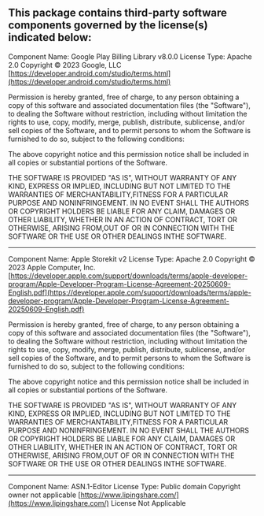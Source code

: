 This package contains third-party software components governed by the license(s) indicated below:
---------

Component Name: Google Play Billing Library v8.0.0
License Type: Apache 2.0
Copyright © 2023 Google, LLC
[https://developer.android.com/studio/terms.html](https://developer.android.com/studio/terms.html)

Permission is hereby granted, free of charge, to any person obtaining a copy of this software and associated documentation files (the "Software"), to dealing the Software without restriction, including without limitation the rights to use, copy, modify, merge, publish, distribute, sublicense, and/or sell copies of the Software, and to permit persons to whom the Software is furnished to do so, subject to the following conditions:

The above copyright notice and this permission notice shall be included in all copies or substantial portions of the Software.

THE SOFTWARE IS PROVIDED "AS IS", WITHOUT WARRANTY OF ANY KIND, EXPRESS OR IMPLIED, INCLUDING BUT NOT LIMITED TO THE WARRANTIES OF MERCHANTABILITY,FITNESS FOR A PARTICULAR PURPOSE AND NONINFRINGEMENT. IN NO EVENT SHALL THE AUTHORS OR COPYRIGHT HOLDERS BE LIABLE FOR ANY CLAIM, DAMAGES OR OTHER LIABILITY, WHETHER IN AN ACTION OF CONTRACT, TORT OR OTHERWISE, ARISING FROM,OUT OF OR IN CONNECTION WITH THE SOFTWARE OR THE USE OR OTHER DEALINGS INTHE SOFTWARE.

---------

Component Name: Apple Storekit v2
License Type: Apache 2.0
Copyright © 2023 Apple Computer, Inc.
[https://developer.apple.com/support/downloads/terms/apple-developer-program/Apple-Developer-Program-License-Agreement-20250609-English.pdf](https://developer.apple.com/support/downloads/terms/apple-developer-program/Apple-Developer-Program-License-Agreement-20250609-English.pdf)

Permission is hereby granted, free of charge, to any person obtaining a copy of this software and associated documentation files (the "Software"), to dealing the Software without restriction, including without limitation the rights to use, copy, modify, merge, publish, distribute, sublicense, and/or sell copies of the Software, and to permit persons to whom the Software is furnished to do so, subject to the following conditions:

The above copyright notice and this permission notice shall be included in all copies or substantial portions of the Software.

THE SOFTWARE IS PROVIDED "AS IS", WITHOUT WARRANTY OF ANY KIND, EXPRESS OR IMPLIED, INCLUDING BUT NOT LIMITED TO THE WARRANTIES OF MERCHANTABILITY,FITNESS FOR A PARTICULAR PURPOSE AND NONINFRINGEMENT. IN NO EVENT SHALL THE AUTHORS OR COPYRIGHT HOLDERS BE LIABLE FOR ANY CLAIM, DAMAGES OR OTHER LIABILITY, WHETHER IN AN ACTION OF CONTRACT, TORT OR OTHERWISE, ARISING FROM,OUT OF OR IN CONNECTION WITH THE SOFTWARE OR THE USE OR OTHER DEALINGS INTHE SOFTWARE.

---------

Component Name: ASN.1-Editor
License Type: Public domain
Copyright owner not applicable
[https://www.lipingshare.com/](https://www.lipingshare.com/)
License Not Applicable
